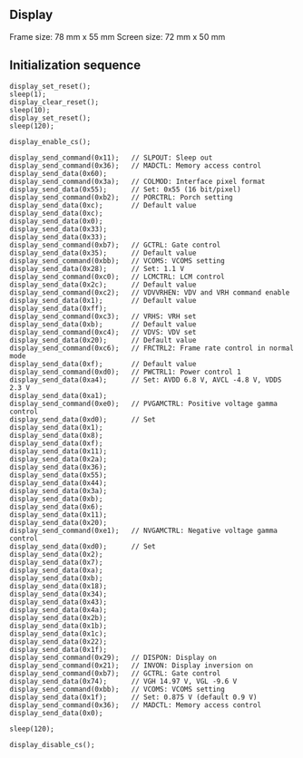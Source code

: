 ## Display

Frame size: 78 mm x 55 mm
Screen size: 72 mm x 50 mm

## Initialization sequence

    display_set_reset();
    sleep(1);
    display_clear_reset();
    sleep(10);
    display_set_reset();
    sleep(120);

    display_enable_cs();

    display_send_command(0x11);   // SLPOUT: Sleep out
    display_send_command(0x36);   // MADCTL: Memory access control
    display_send_data(0x60);
    display_send_command(0x3a);   // COLMOD: Interface pixel format
    display_send_data(0x55);      // Set: 0x55 (16 bit/pixel)
    display_send_command(0xb2);   // PORCTRL: Porch setting
    display_send_data(0xc);       // Default value
    display_send_data(0xc);
    display_send_data(0x0);
    display_send_data(0x33);
    display_send_data(0x33);
    display_send_command(0xb7);   // GCTRL: Gate control
    display_send_data(0x35);      // Default value
    display_send_command(0xbb);   // VCOMS: VCOMS setting
    display_send_data(0x28);      // Set: 1.1 V
    display_send_command(0xc0);   // LCMCTRL: LCM control
    display_send_data(0x2c);      // Default value
    display_send_command(0xc2);   // VDVVRHEN: VDV and VRH command enable
    display_send_data(0x1);       // Default value
    display_send_data(0xff);
    display_send_command(0xc3);   // VRHS: VRH set
    display_send_data(0xb);       // Default value
    display_send_command(0xc4);   // VDVS: VDV set
    display_send_data(0x20);      // Default value
    display_send_command(0xc6);   // FRCTRL2: Frame rate control in normal mode
    display_send_data(0xf);       // Default value
    display_send_command(0xd0);   // PWCTRL1: Power control 1
    display_send_data(0xa4);      // Set: AVDD 6.8 V, AVCL -4.8 V, VDDS 2.3 V
    display_send_data(0xa1);
    display_send_command(0xe0);   // PVGAMCTRL: Positive voltage gamma control
    display_send_data(0xd0);      // Set
    display_send_data(0x1);
    display_send_data(0x8);
    display_send_data(0xf);
    display_send_data(0x11);
    display_send_data(0x2a);
    display_send_data(0x36);
    display_send_data(0x55);
    display_send_data(0x44);
    display_send_data(0x3a);
    display_send_data(0xb);
    display_send_data(0x6);
    display_send_data(0x11);
    display_send_data(0x20);
    display_send_command(0xe1);   // NVGAMCTRL: Negative voltage gamma control
    display_send_data(0xd0);      // Set
    display_send_data(0x2);
    display_send_data(0x7);
    display_send_data(0xa);
    display_send_data(0xb);
    display_send_data(0x18);
    display_send_data(0x34);
    display_send_data(0x43);
    display_send_data(0x4a);
    display_send_data(0x2b);
    display_send_data(0x1b);
    display_send_data(0x1c);
    display_send_data(0x22);
    display_send_data(0x1f);
    display_send_command(0x29);   // DISPON: Display on
    display_send_command(0x21);   // INVON: Display inversion on
    display_send_command(0xb7);   // GCTRL: Gate control
    display_send_data(0x74);      // VGH 14.97 V, VGL -9.6 V
    display_send_command(0xbb);   // VCOMS: VCOMS setting
    display_send_data(0x1f);      // Set: 0.875 V (default 0.9 V)
    display_send_command(0x36);   // MADCTL: Memory access control
    display_send_data(0x0);

    sleep(120);

    display_disable_cs();
